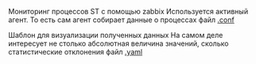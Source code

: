 Мониторинг процессов ST с помощью zabbix
Используется активный агент. То есть сам агент собирает данные о процессах
файл [.conf](https://github.com/seligor/zabbix-conf/blob/master/st7_metrics.conf)

Шаблон для визуализации полученных данных
На самом деле интересует не столько абсолютная величина значений, сколько статистические отклонения
файл [.yaml](https://github.com/seligor/zabbix-conf/blob/master/zabbix_FG7_monitoring.yaml)
